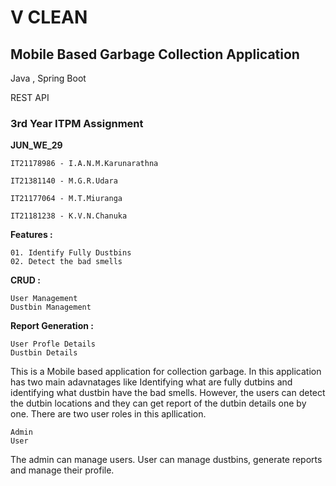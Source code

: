 # V CLEAN
## **Mobile Based Garbage Collection Application**

Java , Spring Boot

REST API

### 3rd Year ITPM Assignment

**JUN_WE_29**

    IT21178986 - I.A.N.M.Karunarathna

    IT21381140 - M.G.R.Udara

    IT21177064 - M.T.Miuranga

    IT21181238 - K.V.N.Chanuka

**Features :**

    01. Identify Fully Dustbins
    02. Detect the bad smells

**CRUD :**

    User Management
    Dustbin Management

**Report Generation :**

    User Profle Details
    Dustbin Details

This is a Mobile based application for collection garbage.
In this application has two main adavnatages like Identifying what are fully dutbins and identifying what dustbin have the bad smells.
However, the users can detect the dutbin locations and they can get report of the dutbin details one by one.
There are two user roles in this apllication.

    Admin
    User

The admin can manage users. User can manage dustbins, generate reports and manage their profile.
